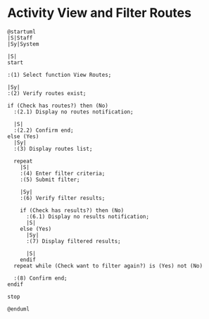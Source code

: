 # Activity View and Filter Routes

```plantuml
@startuml
|S|Staff
|Sy|System

|S|
start

:(1) Select function View Routes;

|Sy|
:(2) Verify routes exist;

if (Check has routes?) then (No)
  :(2.1) Display no routes notification;

  |S|
  :(2.2) Confirm end;
else (Yes)
  |Sy|
  :(3) Display routes list;

  repeat
    |S|
    :(4) Enter filter criteria;
    :(5) Submit filter;

    |Sy|
    :(6) Verify filter results;

    if (Check has results?) then (No)
      :(6.1) Display no results notification;
      |S|
    else (Yes)
      |Sy|
      :(7) Display filtered results;

      |S|
    endif
  repeat while (Check want to filter again?) is (Yes) not (No)

  :(8) Confirm end;
endif

stop

@enduml
```

<!-- diagram id="activity-manage-routes-view-and-filter-routes" -->
